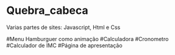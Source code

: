 # Quebra_cabeca
 Varias partes de sites: Javascript, Html e Css
 
 #Menu Hamburguer como animação
 #Calculadora
 #Cronometro
 #Calculador de IMC
 #Página de apresentação
